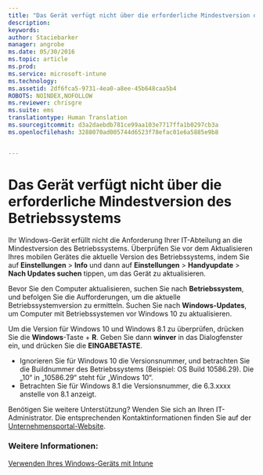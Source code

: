 ```yaml
---
title: "Das Gerät verfügt nicht über die erforderliche Mindestversion des Betriebssystems | Microsoft Intune"
description: 
keywords: 
author: Staciebarker
manager: angrobe
ms.date: 05/30/2016
ms.topic: article
ms.prod: 
ms.service: microsoft-intune
ms.technology: 
ms.assetid: 2df6fca5-9731-4ea0-a8ee-45b648caa5b4
ROBOTS: NOINDEX,NOFOLLOW
ms.reviewer: chrisgre
ms.suite: ems
translationtype: Human Translation
ms.sourcegitcommit: d3a2daebdb781ce99aa103e7717ffa1b0297cb3a
ms.openlocfilehash: 3288070ad005744d6523f78efac01e6a5885e9b8


---
```



# Das Gerät verfügt nicht über die erforderliche Mindestversion des Betriebssystems

Ihr Windows-Gerät erfüllt nicht die Anforderung Ihrer IT-Abteilung an die Mindestversion des Betriebssystems. Überprüfen Sie vor dem Aktualisieren Ihres mobilen Gerätes die aktuelle Version des Betriebssystems, indem Sie auf **Einstellungen** &gt; **Info** und dann auf **Einstellungen** &gt; **Handyupdate** &gt; **Nach Updates suchen** tippen, um das Gerät zu aktualisieren.

Bevor Sie den Computer aktualisieren, suchen Sie nach **Betriebssystem**, und befolgen Sie die Aufforderungen, um die aktuelle Betriebssystemversion zu ermitteln. Suchen Sie nach **Windows-Updates**, um Computer mit Betriebssystemen vor Windows 10 zu aktualisieren.

Um die Version für Windows 10 und Windows 8.1 zu überprüfen, drücken Sie die **Windows**-Taste + **R**. Geben Sie dann **winver** in das Dialogfenster ein, und drücken Sie die **EINGABETASTE**.

- Ignorieren Sie für Windows 10 die Versionsnummer, und betrachten Sie die Buildnummer des Betriebssystems (Beispiel: OS Build 10586.29). Die „10“ in „10586.29“ steht für „Windows 10“.
- Betrachten Sie für Windows 8.1 die Versionsnummer, die 6.3.xxxx anstelle von 8.1 anzeigt.

Benötigen Sie weitere Unterstützung? Wenden Sie sich an Ihren IT-Administrator. Die entsprechenden Kontaktinformationen finden Sie auf der [Unternehmensportal-Website](http://portal.manage.microsoft.com).

### Weitere Informationen:
[Verwenden Ihres Windows-Geräts mit Intune](using-your-windows-device-with-intune.md)



<!--HONumber=Aug16_HO4-->


